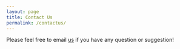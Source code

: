 ```yaml
---
layout: page
title: Contact Us
permalink: /contactus/
---
```


Please feel free to email [us](mailto:ziyi_yang1@brown.edu) if you have any question or suggestion!
